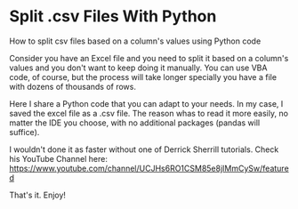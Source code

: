 # Split .csv Files With Python
How to split csv files based on a column's values using Python code

Consider you have an Excel file and you need to split it based on a column's values and you don't want to keep doing it manually. You can use VBA code, of course, but the process will take longer specially you have a file with dozens of thousands of rows.

Here I share a Python code that you can adapt to your needs. In my case, I saved the excel file as a .csv file. The reason whas to read it more easily, no matter the IDE you choose, with no additional packages (pandas will suffice).

I wouldn't done it as faster without one of Derrick Sherrill tutorials. Check his YouTube Channel here: https://www.youtube.com/channel/UCJHs6RO1CSM85e8jIMmCySw/featured

That's it. Enjoy!


